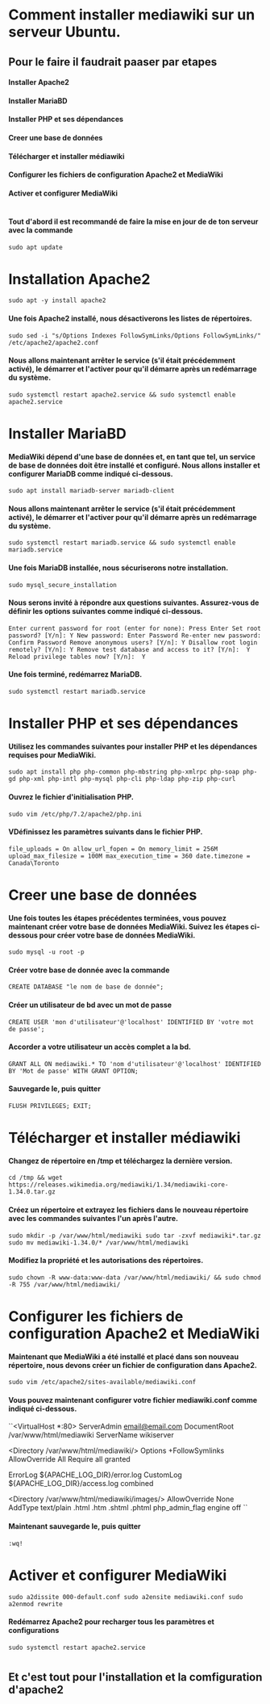 
# Comment installer mediawiki sur un serveur Ubuntu.

## Pour le faire il faudrait paaser par etapes
#### Installer Apache2
#### Installer MariaBD
#### Installer PHP et ses dépendances
#### Creer une base de données 
#### Télécharger et installer médiawiki
#### Configurer les fichiers de configuration Apache2 et MediaWiki
#### Activer et configurer MediaWiki
#
#### Tout d'abord il est recommandé de faire la mise en jour de de ton serveur avec la commande 
``sudo apt update``
# Installation Apache2
``sudo apt -y install apache2
``
#### Une fois Apache2 installé, nous désactiverons les listes de répertoires.
``sudo sed -i "s/Options Indexes FollowSymLinks/Options FollowSymLinks/" /etc/apache2/apache2.conf``
#### Nous allons maintenant arrêter le service (s'il était précédemment activé), le démarrer et l'activer pour qu'il démarre après un redémarrage du système.
``sudo systemctl restart apache2.service && sudo systemctl enable apache2.service``
# Installer MariaBD
#### MediaWiki dépend d'une base de données et, en tant que tel, un service de base de données doit être installé et configuré. Nous allons installer et configurer MariaDB comme indiqué ci-dessous.
``sudo apt install mariadb-server mariadb-client``
#### Nous allons maintenant arrêter le service (s'il était précédemment activé), le démarrer et l'activer pour qu'il démarre après un redémarrage du système.
``sudo systemctl restart mariadb.service && sudo systemctl enable mariadb.service``
#### Une fois MariaDB installée, nous sécuriserons notre installation.
``sudo mysql_secure_installation``
#### Nous serons invité à répondre aux questions suivantes. Assurez-vous de définir les options suivantes comme indiqué ci-dessous.
``Enter current password for root (enter for none): Press Enter
Set root password? [Y/n]: Y
New password: Enter Password
Re-enter new password: Confirm Password
Remove anonymous users? [Y/n]: Y
Disallow root login remotely? [Y/n]: Y
Remove test database and access to it? [Y/n]:  Y
Reload privilege tables now? [Y/n]:  Y``
#### Une fois terminé, redémarrez MariaDB.
``sudo systemctl restart mariadb.service``
# Installer PHP et ses dépendances
#### Utilisez les commandes suivantes pour installer PHP et les dépendances requises pour MediaWiki.
``sudo apt install php php-common php-mbstring php-xmlrpc php-soap php-gd php-xml php-intl php-mysql php-cli php-ldap php-zip php-curl``
#### Ouvrez le fichier d'initialisation PHP.
``sudo vim /etc/php/7.2/apache2/php.ini``
#### VDéfinissez les paramètres suivants dans le fichier PHP.
``file_uploads = On
allow_url_fopen = On
memory_limit = 256M
upload_max_filesize = 100M
max_execution_time = 360
date.timezone = Canada\Toronto``
# Creer une base de données 
#### Une fois toutes les étapes précédentes terminées, vous pouvez maintenant créer votre base de données MediaWiki. Suivez les étapes ci-dessous pour créer votre base de données MediaWiki.
``sudo mysql -u root -p``
#### Créer votre base de donnée avec la commande 
``CREATE DATABASE "le nom de base de donnée";``
#### Créer un utilisateur de bd avec un mot de passe
``CREATE USER 'mon d'utilisateur'@'localhost' IDENTIFIED BY 'votre mot de passe';``
#### Accorder a votre utilisateur un accès complet a la bd.
``GRANT ALL ON mediawiki.* TO 'nom d'utilisateur'@'localhost' IDENTIFIED BY 'Mot de passe' WITH GRANT OPTION;``
#### Sauvegarde le, puis quitter 
``FLUSH PRIVILEGES;
EXIT;``
# Télécharger et installer médiawiki
#### Changez de répertoire en /tmp et téléchargez la dernière version.
``cd /tmp && wget https://releases.wikimedia.org/mediawiki/1.34/mediawiki-core-1.34.0.tar.gz``
#### Créez un répertoire et extrayez les fichiers dans le nouveau répertoire avec les commandes suivantes l'un après l'autre.
``sudo mkdir -p /var/www/html/mediawiki
sudo tar -zxvf mediawiki*.tar.gz
sudo mv mediawiki-1.34.0/* /var/www/html/mediawiki``
#### Modifiez la propriété et les autorisations des répertoires.
``sudo chown -R www-data:www-data /var/www/html/mediawiki/ && sudo chmod -R 755 /var/www/html/mediawiki/``
# Configurer les fichiers de configuration Apache2 et MediaWiki
#### Maintenant que MediaWiki a été installé et placé dans son nouveau répertoire, nous devons créer un fichier de configuration dans Apache2.
``sudo vim /etc/apache2/sites-available/mediawiki.conf``
#### Vous pouvez maintenant configurer votre fichier mediawiki.conf comme indiqué ci-dessous.
``<VirtualHost *:80>
  ServerAdmin email@email.com
  DocumentRoot /var/www/html/mediawiki
  ServerName wikiserver
  
  <Directory /var/www/html/mediawiki/>
    Options +FollowSymlinks
    AllowOverride All
    Require all granted
  </Directory>

  ErrorLog ${APACHE_LOG_DIR}/error.log
  CustomLog ${APACHE_LOG_DIR}/access.log combined

  <Directory /var/www/html/mediawiki/images/>
    AllowOverride None
    AddType text/plain .html .htm .shtml .phtml
    php_admin_flag engine off
  </Directory>
</virtualhost>``
#### Maintenant sauvegarde le, puis quitter 
``:wq!``
# Activer et configurer MediaWiki
``sudo a2dissite 000-default.conf
sudo a2ensite mediawiki.conf
sudo a2enmod rewrite``
#### Redémarrez Apache2 pour recharger tous les paramètres et configurations
``sudo systemctl restart apache2.service``

#

## Et c'est tout pour l'installation et la comfiguration d'apache2
